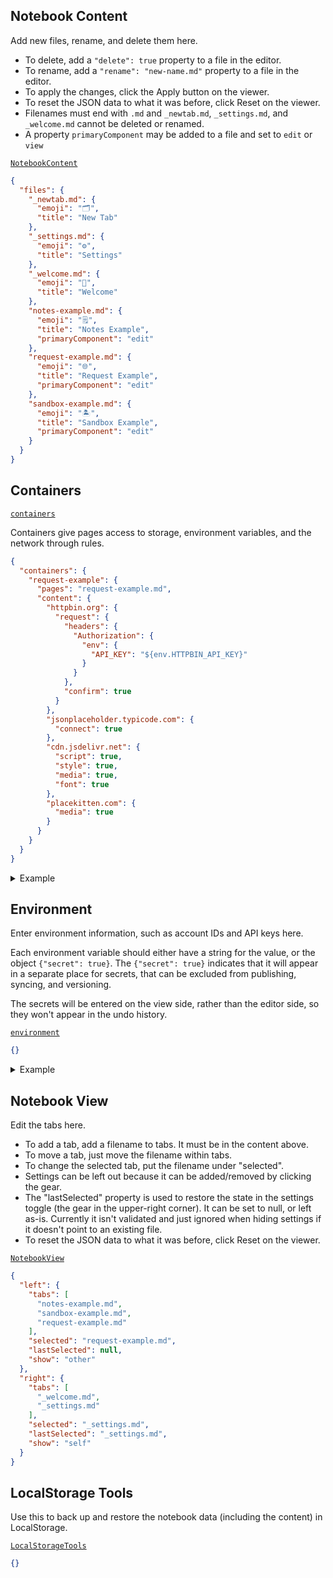 ## Notebook Content

Add new files, rename, and delete them here.

- To delete, add a `"delete": true` property to a file in the editor.
- To rename, add a `"rename": "new-name.md"` property to a file in the editor.
- To apply the changes, click the Apply button on the viewer.
- To reset the JSON data to what it was before, click Reset on the viewer.
- Filenames must end with `.md` and `_newtab.md`, `_settings.md`, and `_welcome.md` cannot be deleted or renamed.
- A property `primaryComponent` may be added to a file and set to `edit` or `view`

[`NotebookContent`](https://macchiato.dev/component/#NotebookContent)

```json
{
  "files": {
    "_newtab.md": {
      "emoji": "🗂",
      "title": "New Tab"
    },
    "_settings.md": {
      "emoji": "⚙️",
      "title": "Settings"
    },
    "_welcome.md": {
      "emoji": "👋",
      "title": "Welcome"
    },
    "notes-example.md": {
      "emoji": "🗒",
      "title": "Notes Example",
      "primaryComponent": "edit"
    },
    "request-example.md": {
      "emoji": "🌐",
      "title": "Request Example",
      "primaryComponent": "edit"
    },
    "sandbox-example.md": {
      "emoji": "🏝",
      "title": "Sandbox Example",
      "primaryComponent": "edit"
    }
  }
}
```

## Containers

[`containers`](https://macchiato.dev/component/#Containers)

Containers give pages access to storage, environment variables, and the network through rules.

```json
{
  "containers": {
    "request-example": {
      "pages": "request-example.md",
      "content": {
        "httpbin.org": {
          "request": {
            "headers": {
              "Authorization": {
                "env": {
                  "API_KEY": "${env.HTTPBIN_API_KEY}"
                }
              }
            },
            "confirm": true
          }
        },
        "jsonplaceholder.typicode.com": {
          "connect": true
        },
        "cdn.jsdelivr.net": {
          "script": true,
          "style": true,
          "media": true,
          "font": true
        },
        "placekitten.com": {
          "media": true
        }
      }
    }
  }
}
```

<details>
  <summary>Example</summary>

This allows the `request-example.md` file to make HTTP requests to `https://httpbin.org/post` and provides the environment variable `HTTPBIN_API_KEY` for use in `Authorization`. It can't directly access `HTTPBIN_API_KEY`. It is not scrubbed from the response, however, so because httpbin uses it, it can access it!

Note: if you allow any type of content, including images, on a server, data in a container could be encoded into the path or query string of a URL and sent to a server. So if you don't trust the server operator and any private data is stored or accessed in the container, don't run untrusted code in the container. As a quick example, if a page can access images on a server, code in the client could take the data in the page, base64 encode it, and create an image tag with the base64 encoded data in the querystring of the URL (`example.com/cat.png?SECRET_INFO`) and the server operator could go into the logs and get SECRET_INFO. So, rather than running untrusted code in a container that has access to servers you don't trust, review the code first before running it, or run it in a container that doesn't have access to any servers you don't trust. Also make sure the logs of the server that the notebook is running on are private and secure, whether self-hosting it or using someone else's service, because containers default to include the `self` source in the Content Security Policy.

GitLab proxies external content through `user-content.gitlab-static.net`. This approach could be used to prevent HTTP requests that could contain data. URLs could be transformed while rendering the content and for any that are missed, a MutationObserver could be used to update URLs as they appear (loading them would still need to be blocked by a Content Security Policy because it may not be able to transform them before the browser tries to load them).

```json
{
  "containers": {
    "request-example": {
      "pages": "request-example.md",
      "content": {
        "httpbin.org": {
          "request": {
            "headers": {
              "Authorization": {
                "env": {
                  "API_KEY": "${env.HTTPBIN_API_KEY}"
                }
              }
            },
            "confirm": true
          }
        },
        "jsonplaceholder.typicode.com": {
          "connect": true
        },
        "cdn.jsdelivr.net": {
          "script": true,
          "style": true,
          "media": true,
          "font": true
        },
        "placekitten.com": {
          "media": true
        }
      }
    }
  }
}
```

</details>

## Environment

Enter environment information, such as account IDs and API keys here.

Each environment variable should either have a string for the value, or the object `{"secret": true}`. The `{"secret": true}` indicates that it will appear in a separate place for secrets, that can be excluded from publishing, syncing, and versioning.

The secrets will be entered on the view side, rather than the editor side, so they won't appear in the undo history.

[`environment`](https://macchiato.dev/component/#Environment)

```json
{}
```

<details>
  <summary>Example</summary>

```json
{
  "HTTPBIN_USERNAME": "testing",
  "HTTPBIN_API_KEY": {"secret": true}
}
```

</details>

## Notebook View

Edit the tabs here.

- To add a tab, add a filename to tabs. It must be in the content above.
- To move a tab, just move the filename within tabs.
- To change the selected tab, put the filename under "selected".
- Settings can be left out because it can be added/removed by clicking the gear.
- The "lastSelected" property is used to restore the state in the settings toggle
  (the gear in the upper-right corner). It can be set to null, or left as-is.
  Currently it isn't validated and just ignored when hiding settings if it
  doesn't point to an existing file.
- To reset the JSON data to what it was before, click Reset on the viewer.

[`NotebookView`](https://macchiato.dev/component/#NotebookView)

```json
{
  "left": {
    "tabs": [
      "notes-example.md",
      "sandbox-example.md",
      "request-example.md"
    ],
    "selected": "request-example.md",
    "lastSelected": null,
    "show": "other"
  },
  "right": {
    "tabs": [
      "_welcome.md",
      "_settings.md"
    ],
    "selected": "_settings.md",
    "lastSelected": "_settings.md",
    "show": "self"
  }
}
```

## LocalStorage Tools

Use this to back up and restore the notebook data (including the content) in LocalStorage.

[`LocalStorageTools`](https://macchiato.dev/component/#LocalStorageTools)

```json
{}
```
